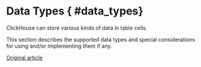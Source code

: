 # Data Types { #data_types}

ClickHouse can store various kinds of data in table cells.

This section describes the supported data types and special considerations for using and/or implementing them if any.


[Original article](https://clickhouse.tech/docs/en/data_types/) <!--hide-->
